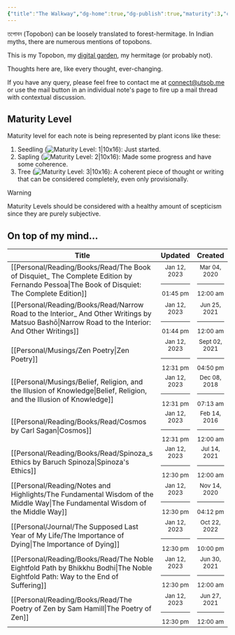 ```yaml
---
{"title":"The Walkway","dg-home":true,"dg-publish":true,"maturity":3,"created":"2023-01-02T21:30:15+06:00","updated":"2023-01-12T12:39:22+06:00","dg-metatags":{"description":"Utsob's Digital Garden","og:description":"Utsob's Digital Garden"},"permalink":"/the-walkway/","metatags":{"description":"Utsob's Digital Garden","og:description":"Utsob's Digital Garden"},"tags":["gardenEntry"],"dgPassFrontmatter":true}
---
```


তপোবন (Topobon) can be loosely translated to forest-hermitage. In Indian myths, there are numerous mentions of topobons.

This is my Topobon, my [digital garden](https://cagrimmett.com/notes/2020/11/08/what-are-digital-gardens/), my hermitage (or probably not).

Thoughts here are, like every thought, ever-changing.

If you have any query, please feel free to contact me at [connect@utsob.me](mailto:connect@utsob.me) or use the mail button in an individual note's page to fire up a mail thread with contextual discussion.

## Maturity Level
Maturity level for each note is being represented by plant icons like these:
  1. Seedling (![Maturity Level: 1|10x16](https://topobon.utsob.me/img/tree-1.svg)): Just started.
  2. Sapling (![Maturity Level: 2|10x16](https://topobon.utsob.me/img/tree-2.svg)): Made some progress and have some coherence.
  3. Tree (![Maturity Level: 3|10x16](https://topobon.utsob.me/img/tree-3.svg)): A coherent piece of thought or writing that can be considered completely, even only provisionally.


> [!Warning] 
> Maturity Levels should be considered with a healthy amount of scepticism since they are purely subjective.


## On top of my mind…
| Title                                                                                                                                               | Updated                                                   | Created                                                    |
| --------------------------------------------------------------------------------------------------------------------------------------------------- | --------------------------------------------------------- | ---------------------------------------------------------- |
| [[Personal/Reading/Books/Read/The Book of Disquiet_ The Complete Edition by Fernando Pessoa\|The Book of Disquiet: The Complete Edition]]        | <center><small>Jan 12, 2023<hr/>01:45 pm</small></center> | <center><small>Mar 04, 2020<hr/>12:00 am</small></center>  |
| [[Personal/Reading/Books/Read/Narrow Road to the Interior_ And Other Writings by Matsuo Bashō\|Narrow Road to the Interior: And Other Writings]] | <center><small>Jan 12, 2023<hr/>01:44 pm</small></center> | <center><small>Jun 25, 2021<hr/>12:00 am</small></center>  |
| [[Personal/Musings/Zen Poetry\|Zen Poetry]]                                                                                                      | <center><small>Jan 12, 2023<hr/>12:31 pm</small></center> | <center><small>Sept 02, 2021<hr/>04:50 pm</small></center> |
| [[Personal/Musings/Belief, Religion, and the Illusion of Knowledge\|Belief, Religion, and the Illusion of Knowledge]]                            | <center><small>Jan 12, 2023<hr/>12:31 pm</small></center> | <center><small>Dec 08, 2018<hr/>07:13 am</small></center>  |
| [[Personal/Reading/Books/Read/Cosmos by Carl Sagan\|Cosmos]]                                                                                     | <center><small>Jan 12, 2023<hr/>12:31 pm</small></center> | <center><small>Feb 14, 2016<hr/>12:00 am</small></center>  |
| [[Personal/Reading/Books/Read/Spinoza_s Ethics by Baruch Spinoza\|Spinoza's Ethics]]                                                             | <center><small>Jan 12, 2023<hr/>12:30 pm</small></center> | <center><small>Jul 14, 2021<hr/>12:00 am</small></center>  |
| [[Personal/Reading/Notes and Highlights/The Fundamental Wisdom of the Middle Way\|The Fundamental Wisdom of the Middle Way]]                     | <center><small>Jan 12, 2023<hr/>12:30 pm</small></center> | <center><small>Nov 14, 2020<hr/>04:12 pm</small></center>  |
| [[Personal/Journal/The Supposed Last Year of My Life/The Importance of Dying\|The Importance of Dying]]                                          | <center><small>Jan 12, 2023<hr/>12:30 pm</small></center> | <center><small>Oct 22, 2022<hr/>10:00 pm</small></center>  |
| [[Personal/Reading/Books/Read/The Noble Eightfold Path by Bhikkhu Bodhi\|The Noble Eightfold Path: Way to the End of Suffering]]                 | <center><small>Jan 12, 2023<hr/>12:30 pm</small></center> | <center><small>Jun 30, 2021<hr/>12:00 am</small></center>  |
| [[Personal/Reading/Books/Read/The Poetry of Zen by Sam Hamill\|The Poetry of Zen]]                                                               | <center><small>Jan 12, 2023<hr/>12:30 pm</small></center> | <center><small>Jun 27, 2021<hr/>12:00 am</small></center>  |

